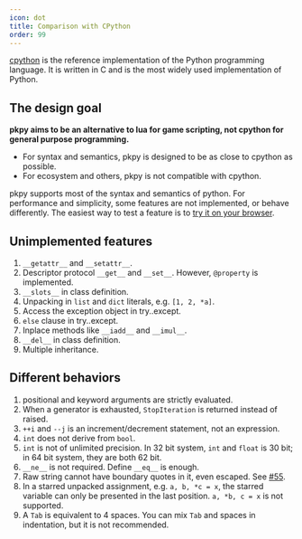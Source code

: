 ```yaml
---
icon: dot
title: Comparison with CPython
order: 99
---
```


[cpython](https://github.com/python/cpython) is the reference implementation of the Python programming language. It is written in C and is the most widely used implementation of Python.

## The design goal

**pkpy aims to be an alternative to lua for
game scripting, not cpython for general purpose programming.**

+ For syntax and semantics, pkpy is designed to be as close to cpython as possible.
+ For ecosystem and others, pkpy is not compatible with cpython.

pkpy supports most of the syntax and semantics of python.
For performance and simplicity, some features are not implemented, or behave differently.
The easiest way to test a feature is to [try it on your browser](https://pocketpy.dev/static/web/).

## Unimplemented features

1. `__getattr__` and `__setattr__`.
2. Descriptor protocol `__get__` and `__set__`. However, `@property` is implemented.
3. `__slots__` in class definition.
4. Unpacking in `list` and `dict` literals, e.g. `[1, 2, *a]`.
5. Access the exception object in try..except.
6.  `else` clause in try..except.
7.  Inplace methods like `__iadd__` and `__imul__`.
8. `__del__` in class definition.
9. Multiple inheritance.

## Different behaviors

1. positional and keyword arguments are strictly evaluated.
2. When a generator is exhausted, `StopIteration` is returned instead of raised.
3. `++i` and `--j` is an increment/decrement statement, not an expression.
4. `int` does not derive from `bool`.
5. `int` is not of unlimited precision. In 32 bit system, `int` and `float` is 30 bit; in 64 bit system, they are both 62 bit.
6. `__ne__` is not required. Define `__eq__` is enough.
7. Raw string cannot have boundary quotes in it, even escaped. See [#55](https://github.com/blueloveTH/pocketpy/issues/55).
8. In a starred unpacked assignment, e.g. `a, b, *c = x`, the starred variable can only be presented in the last position. `a, *b, c = x` is not supported.
9. A `Tab` is equivalent to 4 spaces. You can mix `Tab` and spaces in indentation, but it is not recommended.